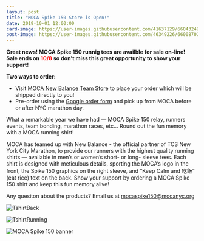 ```yaml
---
layout: post
title: "MOCA Spike 150 Store is Open!"
date: 2019-10-01 12:00:00
card-image: https://user-images.githubusercontent.com/41637129/66043249-aac59100-e4ec-11e9-8330-c4c5a6959d51.jpeg
post-image: https://user-images.githubusercontent.com/46349226/66008702-871b3000-e485-11e9-8996-ffc4d804ab4a.jpg
---
```

<b>Great news! MOCA Spike 150 runnig tees are availble for sale on-line!   Sale ends on <span style="color:red;">10/8</span> so don't miss this great opportunity to show your support! </b>

<b>Two ways to order:</b>
<!--more-->
<div class="title-block">
<ul>
  <li>Visit <a href="https://www.newbalanceteam.com/team/member/order?orderId=56449">MOCA New Balance Team Store</a> to place your order which will be shipped directly to you!</li>
  <li>Pre-order using the <a href="https://forms.gle/oQucetKVoMaHVFny8">Google order form</a> and pick up from MOCA before or after NYC marathon day.</li>
 </ul>
</div>

What a remarkable year we have had — MOCA Spike 150 relay, runners events, team bonding, marathon races, etc... Round out the fun memory with a MOCA running shirt!

MOCA has teamed up with New Balance - the official partner of TCS New York City Marathon, to provide our runners with the highest quality running shirts — available in men’s or women’s short- or long- sleeve tees.  Each shirt is designed with meticulous details, sporting the MOCA’s logo in the front, the Spike 150 graphics on the right sleeve, and “Keep Calm and 吃飯” (eat rice) text on the back. Show your support by ordering a MOCA Spike 150 shirt and keep this fun memory alive!

Any quesiton about the products? Email us at <a href="mailto:mocaspike150@mocanyc.org">mocaspike150@mocanyc.org</a>

![TshirtBack](https://user-images.githubusercontent.com/41637129/66038629-b01cde80-e4e0-11e9-93ae-9db4d53ab6c4.jpeg)

![TshirtRunning](https://user-images.githubusercontent.com/46349226/66008347-fc860100-e483-11e9-9299-eb9a75c8cbb6.jpg)

![MOCA Spike 150 banner](https://user-images.githubusercontent.com/46349226/66006907-5e436c80-e47e-11e9-8bc8-bdea9b810b2a.JPG "MOCA Spike 150 banner")


  
